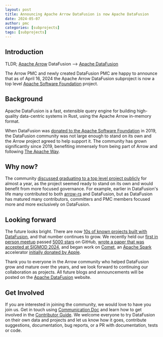 ```yaml
---
layout: post
title: Announcing Apache Arrow DataFusion is now Apache DataFusion
date: 2024-05-07
author: pmc
categories: [subprojects]
tags: [subprojects]
---
```


<!--
{% comment %}
Licensed to the Apache Software Foundation (ASF) under one or more
contributor license agreements.  See the NOTICE file distributed with
this work for additional information regarding copyright ownership.
The ASF licenses this file to you under the Apache License, Version 2.0
(the "License"); you may not use this file except in compliance with
the License.  You may obtain a copy of the License at

http://www.apache.org/licenses/LICENSE-2.0

Unless required by applicable law or agreed to in writing, software
distributed under the License is distributed on an "AS IS" BASIS,
WITHOUT WARRANTIES OR CONDITIONS OF ANY KIND, either express or implied.
See the License for the specific language governing permissions and
limitations under the License.
{% endcomment %}
-->



## Introduction

TLDR; [Apache Arrow] DataFusion --> [Apache DataFusion]

The Arrow PMC and newly created DataFusion PMC are happy to announce that as of
April 16, 2024 the Apache Arrow DataFusion subproject is now a top level
[Apache Software Foundation] project.

[Apache Arrow]: https://arrow.apache.org/
[Apache DataFusion]: https://datafusion.apache.org/
[Apache Software Foundation]: https://www.apache.org/

## Background

Apache DataFusion is a fast, extensible query engine for building high-quality
data-centric systems in Rust, using the Apache Arrow in-memory format.

When DataFusion was [donated to the Apache Software Foundation] in 2019, the
DataFusion community was not large enough to stand on its own and the Arrow
project agreed to help support it. The community has grown significantly since
2019, benefiting immensely from being part of Arrow and following [The Apache
Way].

[donated to the Apache Software Foundation]: https://arrow.apache.org/blog/2019/02/04/datafusion-donation/
[The Apache Way]: https://www.apache.org/theapacheway/

## Why now?

The community [discussed graduating to a top level project publicly] for almost
a year, as the project seemed ready to stand on its own and would benefit from
more focused governance. For example, earlier in DataFusion's life many
contributed to both [arrow-rs] and DataFusion, but as DataFusion has matured many
contributors, committers and PMC members focused more and more exclusively on
DataFusion.

[discussed graduating to a top level project publicly]: https://github.com/apache/datafusion/discussions/6475
[arrow-rs]: https://github.com/apache/arrow-rs

## Looking forward

The future looks bright. There are now [10s of known projects built with
DataFusion], and that number continues to grow. We recently held our [first in
person meetup] passed [5000 stars] on GitHub, [wrote a paper that was accepted
at SIGMOD 2024], and began work on [Comet], an [Apache Spark] accelerator
[initially donated by Apple].

Thank you to everyone in the Arrow community who helped DataFusion grow and
mature over the years, and we look forward to continuing our collaboration as
projects. All future blogs and announcements will be posted on the [Apache
DataFusion] website.


[10s of known projects built with DataFusion]: https://datafusion.apache.org/user-guide/introduction.html#known-users
[first in person meetup]: https://github.com/apache/datafusion/discussions/8522
[5000 stars]: https://github.com/apache/datafusion/stargazers
[wrote a paper that was accepted at SIGMOD 2024]: https://github.com/apache/datafusion/issues/8373#issuecomment-2025133714
[Comet]: https://github.com/apache/datafusion-comet
[Apache Spark]: https://spark.apache.org/
[initially donated by Apple]: https://arrow.apache.org/blog/2024/03/06/comet-donation/

## Get Involved

If you are interested in joining the community, we would love to have you join
us. Get in touch using [Communication Doc] and learn how to get involved in the
[Contributor Guide]. We welcome everyone to try DataFusion on their
own data and projects and let us know how it goes, contribute suggestions,
documentation, bug reports, or a PR with documentation, tests or code.


[communication doc]: https://datafusion.apache.org/contributor-guide/communication.html
[Contributor Guide]: https://datafusion.apache.org/contributor-guide/index.html
